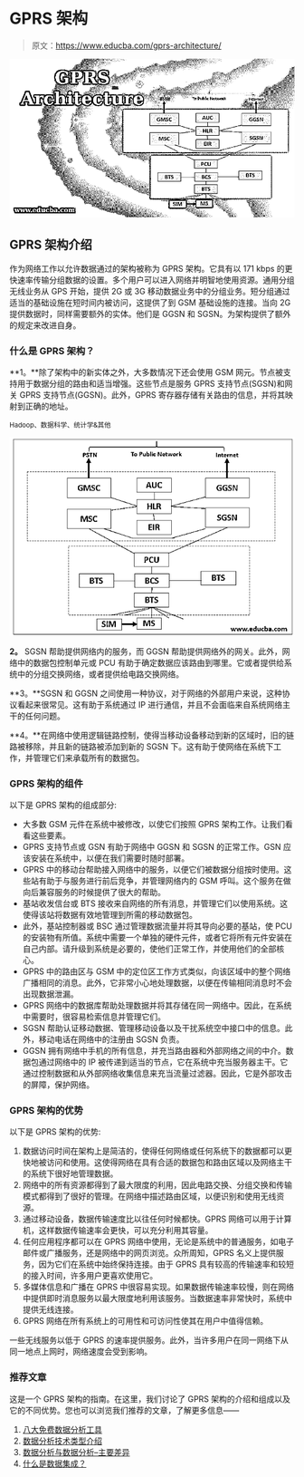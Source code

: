 # GPRS 架构

> 原文：<https://www.educba.com/gprs-architecture/>

![GPRS Architecture](img/5e7896469421dbd0bc359cb4664c9007.png)



## GPRS 架构介绍

作为网络工作以允许数据通过的架构被称为 GPRS 架构。它具有以 171 kbps 的更快速率传输分组数据的设置。多个用户可以进入网络并明智地使用资源。通用分组无线业务从 GPS 开始，提供 2G 或 3G 移动数据业务中的分组业务。短分组通过适当的基础设施在短时间内被访问，这提供了到 GSM 基础设施的连接。当向 2G 提供数据时，同样需要额外的实体。他们是 GGSN 和 SGSN。为架构提供了额外的规定来改进自身。

### 什么是 GPRS 架构？

**1。**除了架构中的新实体之外，大多数情况下还会使用 GSM 网元。节点被支持用于数据分组的路由和适当增强。这些节点是服务 GPRS 支持节点(SGSN)和网关 GPRS 支持节点(GGSN)。此外，GPRS 寄存器存储有关路由的信息，并将其映射到正确的地址。

<small>Hadoop、数据科学、统计学&其他</small>

![GPRS Architecture](img/3bf4f4186500b9d73e376893b766fb23.png)



**2。** SGSN 帮助提供网络内的服务，而 GGSN 帮助提供网络外的网关。此外，网络中的数据包控制单元或 PCU 有助于确定数据应该路由到哪里。它或者提供给系统中的分组交换网络，或者提供给电路交换网络。

**3。**SGSN 和 GGSN 之间使用一种协议，对于网络的外部用户来说，这种协议看起来很常见。这有助于系统通过 IP 进行通信，并且不会面临来自系统网络主干的任何问题。

**4。**在网络中使用逻辑链路控制，使得当移动设备移动到新的区域时，旧的链路被移除，并且新的链路被添加到新的 SGSN 下。这有助于使网络在系统下工作，并管理它们来承载所有的数据包。

### GPRS 架构的组件

以下是 GPRS 架构的组成部分:

*   大多数 GSM 元件在系统中被修改，以使它们按照 GPRS 架构工作。让我们看看这些要素。
*   GPRS 支持节点或 GSN 有助于网络中 GGSN 和 SGSN 的正常工作。GSN 应该安装在系统中，以便在我们需要时随时部署。
*   GPRS 中的移动台帮助接入网络中的服务，以便它们被数据分组按时使用。这些站有助于与服务进行前后竞争，并管理网络内的 GSM 呼叫。这个服务在做向后兼容服务的时候提供了很大的帮助。
*   基站收发信台或 BTS 接收来自网络的所有消息，并管理它们以使用系统。这使得该站将数据有效地管理到所需的移动数据包。
*   此外，基站控制器或 BSC 通过管理数据流量并将其导向必要的基站，使 PCU 的安装物有所值。系统中需要一个单独的硬件元件，或者它将所有元件安装在自己内部。请升级到系统是必要的，使他们正常工作，并使用他们的全部核心。
*   GPRS 中的路由区与 GSM 中的定位区工作方式类似，向该区域中的整个网络广播相同的消息。此外，它非常小心地处理数据，以便在传输相同消息时不会出现数据泄漏。
*   GPRS 网络中的数据库帮助处理数据并将其存储在同一网络中。因此，在系统中需要时，很容易检索信息并管理它们。
*   SGSN 帮助认证移动数据、管理移动设备以及干扰系统空中接口中的信息。此外，移动电话在网络中的注册由 SGSN 负责。
*   GGSN 拥有网络中手机的所有信息，并充当路由器和外部网络之间的中介。数据包通过网络中的 IP 被传递到适当的节点，它在系统中充当服务器主干。它通过控制数据和从外部网络收集信息来充当流量过滤器。因此，它是外部攻击的屏障，保护网络。

### GPRS 架构的优势

以下是 GPRS 架构的优势:

1.  数据访问时间在架构上是简洁的，使得任何网络或任何系统下的数据都可以更快地被访问和使用。这使得网络在具有合适的数据包和路由区域以及网络主干的系统下很好地管理数据。
2.  网络中的所有资源都得到了最大限度的利用，因此电路交换、分组交换和传输模式都得到了很好的管理。在网络中描述路由区域，以便识别和使用无线资源。
3.  通过移动设备，数据传输速度比以往任何时候都快。GPRS 网络可以用于计算机，这样数据传输速率会更快，可以充分利用其容量。
4.  任何应用程序都可以在 GPRS 网络中使用，无论是系统中的普通服务，如电子邮件或广播服务，还是网络中的网页浏览。众所周知，GPRS 名义上提供服务，因为它们在系统中始终保持连接。由于 GPRS 具有较高的传输速率和较短的接入时间，许多用户更喜欢使用它。
5.  多媒体信息和广播在 GPRS 中很容易实现。如果数据传输速率较慢，则在网络中提供即时消息服务以最大限度地利用该服务。当数据速率非常快时，系统中提供无线连接。
6.  GPRS 网络在所有系统上的可用性和可访问性使其在用户中值得信赖。

一些无线服务以低于 GPRS 的速率提供服务。此外，当许多用户在同一网络下从同一地点上网时，网络速度会受到影响。

### 推荐文章

这是一个 GPRS 架构的指南。在这里，我们讨论了 GPRS 架构的介绍和组成以及它的不同优势。您也可以浏览我们推荐的文章，了解更多信息——

1.  [八大免费数据分析工具](https://www.educba.com/free-data-analysis-tools/)
2.  [数据分析技术类型介绍](https://www.educba.com/types-of-data-analysis-techniques/)
3.  [数据分析与数据分析–主要差异](https://www.educba.com/data-analytics-vs-data-analysis/)
4.  [什么是数据集成？](https://www.educba.com/what-is-data-integration/)